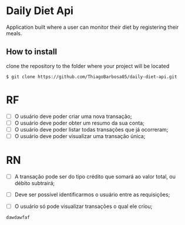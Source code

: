 <h1>Daily Diet Api</h1>

<p>Application built where a user can monitor their diet by registering their meals.</p>

## How to install


clone the repository to the folder where your project will be located
```
$ git clone https://github.com/ThiagoBarbosa05/daily-diet-api.git
```


# RF

- [ ] O usuário deve poder criar uma nova transação;
- [ ] O usuário deve poder obter um resumo da sua conta;
- [ ] O usuário deve poder listar todas transações que já ocorreram;
- [ ] O usuário deve poder visualizar uma transação única;

# RN

- [ ] A transação pode ser do tipo crédito que somará ao valor total, ou débito subtrairá;
- [ ] Deve ser possível identificarmos o usuário entre as requisições;
- [ ] O usuário só pode visualizar transações o qual ele criou;


<code>dawdawfaf</code>
